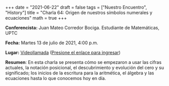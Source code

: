 +++
date      = "2021-06-22"
draft     = false
tags      = ["Nuestro Encuentro", "History"]
title     = "Charla 64: Origen de nuestros símbolos numerales y ecuaciones"
math      = true
+++

**Conferencista:**  Juan Mateo Corredor Bociga. Estudiante de Matemáticas, UPTC

**Fecha:** Martes 13 de julio de 2021, 4:00 p.m.

**Lugar:** [Videollamada](https://meet.google.com/izy-pzig-pbf)  ([Presione el enlace para ingresar](https://meet.google.com/izy-pzig-pbf))

**Resumen**: En esta charla se presenta cómo se empezaron a usar las cifras actuales, la notación posicional, el descubrimiento y evolución del cero y su significado; los inicios de la escritura para la aritmética, el álgebra y las ecuaciones hasta lo que conocemos hoy en día.
